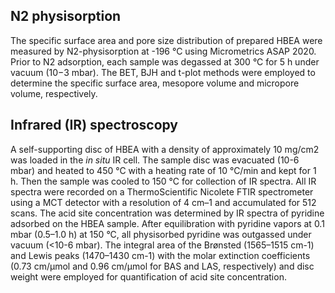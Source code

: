 ## N2 physisorption
The specific surface area and pore size distribution of prepared HBEA were measured by N2-physisorption at -196 °C using Micrometrics ASAP 2020. Prior to N2 adsorption, each sample was degassed at 300 °C for 5 h under vacuum (10−3 mbar). The BET, BJH and t-plot methods were employed to determine the specific surface area, mesopore volume and micropore volume, respectively.

## Infrared (IR) spectroscopy
A self-supporting disc of HBEA with a density of approximately 10 mg/cm2 was loaded in the _in situ_ IR cell. The sample disc was evacuated (10-6 mbar) and heated to 450 °C with a heating rate of 10 °C/min and kept for 1 h. Then the sample was cooled to 150 °C for collection of IR spectra. All IR spectra were recorded on a ThermoScientific Nicolete FTIR spectrometer using a MCT detector with a resolution of 4 cm–1 and accumulated for 512 scans. The acid site concentration was determined by IR spectra of pyridine adsorbed on the HBEA sample. After equilibration with pyridine vapors at 0.1 mbar (0.5–1.0 h) at 150 °C, all physisorbed pyridine was outgassed under vacuum (<10-6 mbar). The integral area of the Brønsted (1565–1515 cm-1) and Lewis peaks (1470–1430 cm-1) with the molar extinction coefficients (0.73 cm/μmol and 0.96 cm/μmol for BAS and LAS, respectively) and disc weight were employed for quantification of acid site concentration.

